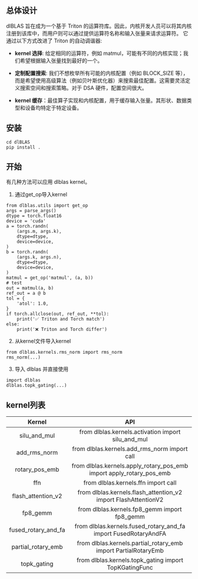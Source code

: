 ## 总体设计

dlBLAS 旨在成为一个基于 Triton 的运算符库。因此，内核开发人员可以将其内核注册到该库中，而用户则可以通过提供运算符名称和输入张量来请求运算符。
它通过以下方式改进了 Triton 的自动调谐器:

- **kernel 选择**: 给定相同的运算符，例如 matmul，可能有不同的内核实现；我们希望根据输入张量找到最好的一个。

- **定制配置搜索**: 我们不想枚举所有可能的内核配置（例如 BLOCK_SIZE 等），而是希望使用高级算法（例如贝叶斯优化器）来搜索最佳配置。这需要灵活定义搜索空间和搜索策略。对于 DSA 硬件，配置空间很大。

- **kernel 缓存**：最佳算子实现和内核配置，用于缓存输入张量。其形状、数据类型和设备均特定于特定设备。


## 安装

```
cd dlBLAS
pip install .
```
## 开始
有几种方法可以应用 dlblas kernel。
1. 通过get_op导入kernel
```
from dlblas.utils import get_op
args = parse_args()
dtype = torch.float16
device = 'cuda'
a = torch.randn(
    (args.m, args.k),
    dtype=dtype,
    device=device,
)
b = torch.randn(
    (args.k, args.n),
    dtype=dtype,
    device=device,
)
matmul = get_op('matmul', (a, b))
# test
out = matmul(a, b)
ref_out = a @ b
tol = {
    'atol': 1.0,
}
if torch.allclose(out, ref_out, **tol):
    print('✅ Triton and Torch match')
else:
    print('❌ Triton and Torch differ')

```
2. 从kernel文件导入kernel
```
from dlblas.kernels.rms_norm import rms_norm
rms_norm(...)

```
3. 导入 dlblas 并直接使用
```
import dlblas
dlblas.topk_gating(...)
```
## kernel列表
| Kernel              | API                                                                  | 
|:-------------------:|:--------------------------------------------------------------------:|
| silu_and_mul        | from dlblas.kernels.activation import silu_and_mul                   |
| add_rms_norm        | from dlblas.kernels.add_rms_norm import call                         |
| rotary_pos_emb      | from dlblas.kernels.apply_rotary_pos_emb import apply_rotary_pos_emb |
| ffn                 | from dlblas.kernels.ffn import call                                  |
| flash_attention_v2  | from dlblas.kernels.flash_attention_v2 import FlashAttentionV2       |
| fp8_gemm            | from dlblas.kernels.fp8_gemm import fp8_gemm                         |
| fused_rotary_and_fa | from dlblas.kernels.fused_rotary_and_fa import FusedRotaryAndFA      |
| partial_rotary_emb  | from dlblas.kernels.partial_rotary_emb import PartialRotaryEmb       |
| topk_gating         | from dlblas.kernels.topk_gating import TopKGatingFunc                |
